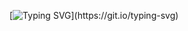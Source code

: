 [![Typing SVG](https://readme-typing-svg.demolab.com?font=JetBrains+Mono&size=36&pause=1000&color=000000&multiline=true&width=750&height=150&lines=Hi%2C+I'm+Abbas+%F0%9F%91%8B%F0%9F%8F%BC;A+Python,+Flutter,+and+WebDev+Enthusiast.)](https://git.io/typing-svg)
